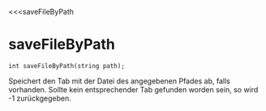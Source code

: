 <<<saveFileByPath
# saveFileByPath

```fnpreview
int saveFileByPath(string path);
```
Speichert den Tab mit der Datei des angegebenen Pfades ab, falls vorhanden. Sollte kein entsprechender Tab gefunden worden sein, so wird -1 zurückgegeben.